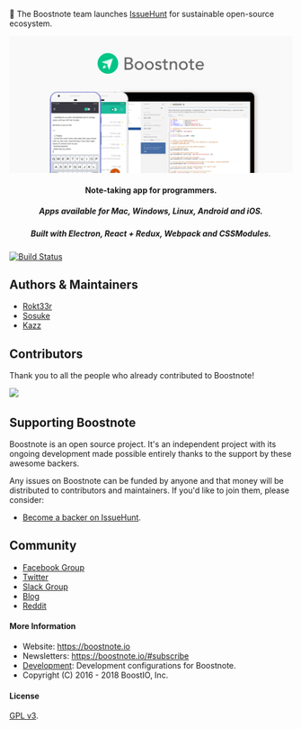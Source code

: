 :mega: The Boostnote team launches [IssueHunt](https://issuehunt.io/) for sustainable open-source ecosystem.

![Boostnote app screenshot](./resources/repository/top.png)

<h4 align="center">Note-taking app for programmers. </h4>
<h5 align="center">Apps available for Mac, Windows, Linux, Android and iOS.</h5>
<h5 align="center">Built with Electron, React + Redux, Webpack and CSSModules.</h5>

[![Build Status](https://travis-ci.org/BoostIO/Boostnote.svg?branch=master)](https://travis-ci.org/BoostIO/Boostnote)

## Authors & Maintainers
- [Rokt33r](https://github.com/rokt33r)
- [Sosuke](https://github.com/sosukesuzuki)
- [Kazz](https://github.com/kazup01)

## Contributors
Thank you to all the people who already contributed to Boostnote!

<a href="https://github.com/BoostIO/Boostnote/graphs/contributors"><img src="https://opencollective.com/boostnoteio/contributors.svg?width=890" /></a>

## Supporting Boostnote
Boostnote is an open source project. It's an independent project with its ongoing development made possible entirely thanks to the support by these awesome backers. 

Any issues on Boostnote can be funded by anyone and that money will be distributed to contributors and maintainers. If you'd like to join them, please consider:
- [Become a backer on IssueHunt](https://issuehunt.io/repos/53266139).

## Community
- [Facebook Group](https://www.facebook.com/groups/boostnote/)
- [Twitter](https://twitter.com/boostnoteapp)
- [Slack Group](https://join.slack.com/t/boostnote-group/shared_invite/enQtMzcwNDU3NDU3ODI0LTU1ZDgwZDNiZTNmN2RhOTY4OTM5ODY0ODUzMTRiNmQ0ZDMzZDRiYzg2YmQ5ZDYzZTQxYjMxYzBlNTM4NjcyYjM)
- [Blog](https://boostlog.io/tags/boostnote)
- [Reddit](https://www.reddit.com/r/Boostnote/)


#### More Information
* Website: https://boostnote.io
* Newsletters: https://boostnote.io/#subscribe
* [Development](https://github.com/BoostIO/Boostnote/blob/master/docs/build.md): Development configurations for Boostnote.
* Copyright (C) 2016 - 2018 BoostIO, Inc.


#### License

[GPL v3](./LICENSE).
